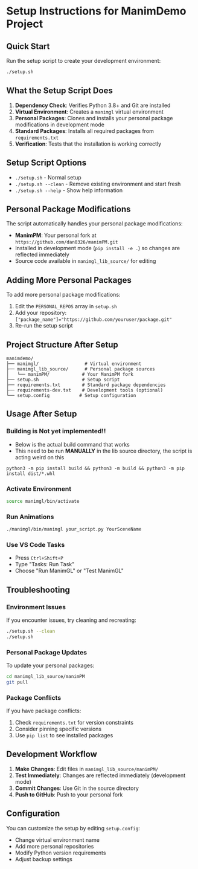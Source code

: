 # Setup Instructions for ManimDemo Project

## Quick Start

Run the setup script to create your development environment:

```bash
./setup.sh
```

## What the Setup Script Does

1. **Dependency Check**: Verifies Python 3.8+ and Git are installed
2. **Virtual Environment**: Creates a `manimgl` virtual environment
3. **Personal Packages**: Clones and installs your personal package modifications in development mode
4. **Standard Packages**: Installs all required packages from `requirements.txt`
5. **Verification**: Tests that the installation is working correctly

## Setup Script Options

- `./setup.sh` - Normal setup
- `./setup.sh --clean` - Remove existing environment and start fresh
- `./setup.sh --help` - Show help information

## Personal Package Modifications

The script automatically handles your personal package modifications:

- **ManimPM**: Your personal fork at `https://github.com/dan0326/manimPM.git`
- Installed in development mode (`pip install -e .`) so changes are reflected immediately
- Source code available in `manimgl_lib_source/` for editing

## Adding More Personal Packages

To add more personal package modifications:

1. Edit the `PERSONAL_REPOS` array in `setup.sh`
2. Add your repository: `["package_name"]="https://github.com/youruser/package.git"`
3. Re-run the setup script

## Project Structure After Setup

```
manimdemo/
├── manimgl/                 # Virtual environment
├── manimgl_lib_source/      # Personal package sources
│   └── manimPM/            # Your ManimPM fork
├── setup.sh                # Setup script
├── requirements.txt        # Standard package dependencies
├── requirements-dev.txt    # Development tools (optional)
└── setup.config           # Setup configuration
```

## Usage After Setup

### Building is Not yet implemented!!
- Below is the actual build command that works
- This need to be run  **MANUALLY** in the lib source directory, the script is acting weird on this
```
python3 -m pip install build && python3 -m build && python3 -m pip install dist/*.whl
```

### Activate Environment
```bash
source manimgl/bin/activate
```

### Run Animations
```bash
./manimgl/bin/manimgl your_script.py YourSceneName
```

### Use VS Code Tasks
- Press `Ctrl+Shift+P`
- Type "Tasks: Run Task"
- Choose "Run ManimGL" or "Test ManimGL"

## Troubleshooting

### Environment Issues
If you encounter issues, try cleaning and recreating:
```bash
./setup.sh --clean
./setup.sh
```

### Personal Package Updates
To update your personal packages:
```bash
cd manimgl_lib_source/manimPM
git pull
```

### Package Conflicts
If you have package conflicts:
1. Check `requirements.txt` for version constraints
2. Consider pinning specific versions
3. Use `pip list` to see installed packages

## Development Workflow

1. **Make Changes**: Edit files in `manimgl_lib_source/manimPM/`
2. **Test Immediately**: Changes are reflected immediately (development mode)
3. **Commit Changes**: Use Git in the source directory
4. **Push to GitHub**: Push to your personal fork

## Configuration

You can customize the setup by editing `setup.config`:
- Change virtual environment name
- Add more personal repositories
- Modify Python version requirements
- Adjust backup settings
